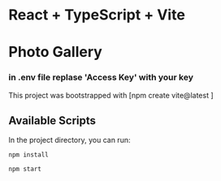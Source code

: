 # React + TypeScript + Vite

# Photo Gallery

### in .env file replase 'Access Key' with your key

This project was bootstrapped with [npm create vite@latest ]

## Available Scripts

In the project directory, you can run:

```
npm install
```

```
npm start
```
